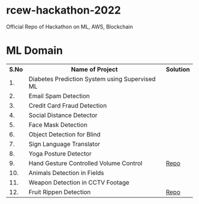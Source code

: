 # rcew-hackathon-2022
Official Repo of Hackathon on ML, AWS, Blockchain

# ML Domain
<table>
  <tr>
    <th>S.No</th>
    <th>Name of Project</th>
    <th>Solution</th>
  </tr>
  <tr>
    <td>1.</td>
    <td>Diabetes Prediction System using Supervised ML</td>
    <td></td>
  </tr>
  <tr>
    <td>2.</td>
    <td>Email Spam Detection</td>
    <td></td>
  </tr>
  <tr>
    <td>3.</td>
    <td>Credit Card Fraud Detection</td>
    <td></td>
  </tr>
  <tr>
    <td>4.</td>
    <td>Social Distance Detector</td>
    <td></td>
  </tr>
  <tr>
    <td>5.</td>
    <td>Face Mask Detection</td>
    <td></td>
  </tr>
  <tr>
    <td>6.</td>
    <td>Object Detection for Blind</td>
    <td></td>
  </tr>
  <tr>
    <td>7.</td>
    <td>Sign Language Translator</td>
    <td></td>
  </tr>
  <tr>
    <td>8.</td>
    <td>Yoga Posture Detector</td>
    <td></td>
  </tr>
  <tr>
    <td>9.</td>
    <td>Hand Gesture Controlled Volume Control</td>
    <td><a href="https://github.com/maddydevgits/hand-finger-tracking-music-player-control">Repo</a></td>
  </tr>
  <tr>
    <td>10.</td>
    <td>Animals Detection in Fields</td>
    <td></td>
  </tr>
  <tr>
    <td>11.</td>
    <td>Weapon Detection in CCTV Footage</td>
    <td></td>
  </tr>
  <tr>
    <td>12.</td>
    <td>Fruit Rippen Detection</td>
    <td><a href="https://github.com/maddydevgits/banana-fruit-ripening-system">Repo</a></td>
  </tr>
</table>
